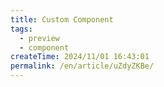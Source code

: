 ```yaml
---
title: Custom Component
tags:
  - preview
  - component
createTime: 2024/11/01 16:43:01
permalink: /en/article/uZdyZKBe/
---
```


<CustomComponent />
